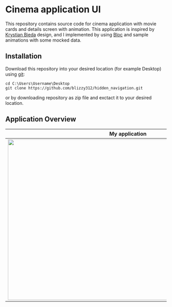# Cinema application UI
This repository contains source code for cinema application with movie cards and details screen with animation. This application is inspired by [Krystian Bieda](https://dribbble.com/shots/5309805-Cinema-App) design, and I implemented by using [Bloc]() and sample animations with some mocked data.


## Installation
Download this repository into your desired location (for example Desktop) using [git](https://git-scm.com/):
```
cd C:\Users\Username\Desktop
git clone https://github.com/blizzy312/hidden_navigation.git
```
or by downloading repository as zip file and exctact it to your desired location.

## Application Overview
<table >
  <thead>
        <tr>
            <th>My application</th>
        </tr>
  </thead>
  <tbody>
        <tr>
          <td align="center"><img src="/cinema_app_ui.gif"  width="750" height="500"/></td>
        </tr>
  </tbody>
  
</table>
